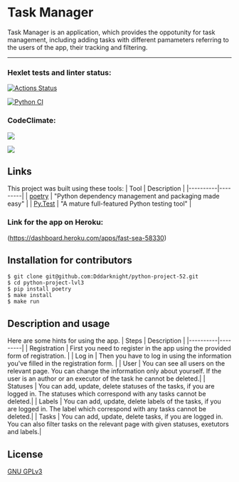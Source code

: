 # Task Manager
Task Manager is an application, which provides the oppotunity for task management, including adding tasks with different pamameters referring to the users of the app, their tracking and filtering.

____

### Hexlet tests and linter status:
[![Actions Status](https://github.com/Dddarknight/python-project-52/workflows/hexlet-check/badge.svg)](https://github.com/Dddarknight/python-project-52/actions)

[![Python CI](https://github.com/Dddarknight/python-project-52/actions/workflows/pyci.yml/badge.svg)](https://github.com/Dddarknight/python-project-52/actions)


### CodeClimate:
<a href="https://codeclimate.com/github/Dddarknight/python-project-52/maintainability"><img src="https://api.codeclimate.com/v1/badges/bd5f746a84f1581c4360/maintainability" /></a>

<a href="https://codeclimate.com/github/Dddarknight/python-project-52/test_coverage"><img src="https://api.codeclimate.com/v1/badges/bd5f746a84f1581c4360/test_coverage" /></a>

## Links
This project was built using these tools:
| Tool | Description |
|----------|---------|
| [poetry](https://python-poetry.org/) |  "Python dependency management and packaging made easy" |
| [Py.Test](https://pytest.org) | "A mature full-featured Python testing tool" |

### Link for the app on Heroku:

(https://dashboard.heroku.com/apps/fast-sea-58330)

## Installation for contributors
```
$ git clone git@github.com:Dddarknight/python-project-52.git
$ cd python-project-lvl3
$ pip install poetry
$ make install
$ make run
```

## Description and usage
Here are some hints for using the app.
| Steps | Description |
|----------|---------|
| Registration |  First you need to register in the app using the provided form of registration. |
| Log in | Then you have to log in using the information you've filled in the registration form. |
| User | You can see all users on the relevant page. You can change the information only about yourself. If the user is an author or an executor of the task he cannot be deleted.|
| Statuses | You can add, update, delete statuses of the tasks, if you are logged in. The statuses which correspond with any tasks cannot be deleted.|
| Labels | You can add, update, delete labels of the tasks, if you are logged in. The label which correspond with any tasks cannot be deleted.|
| Tasks | You can add, update, delete tasks, if you are logged in. You can also filter tasks on the relevant page with given statuses, exetutors and labels.|

## License
[GNU GPLv3](https://choosealicense.com/licenses/gpl-3.0/)
